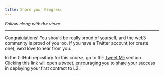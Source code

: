 ```yaml
---
title: Share your Progress
---
```


_Follow along with the video_

---

Congratulations! You should be really proud of yourself, and the web3 community is proud of you too. If you have a Twitter account (or create one), we’d love to hear from you.

In the GitHub repository for this course, go to the [Tweet Me](https://github.com/Cyfrin/foundry-full-course-cu?tab=readme-ov-file#-tweet-me-add-your-contract-in) section. Clicking this link will open a tweet, encouraging you to share your success in deploying your first contract to L2.
